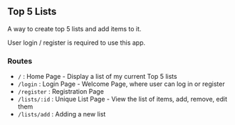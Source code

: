 ## Top 5 Lists

A way to create top 5 lists and add items to it.

User login / register is required to use this app.

### Routes

- `/` : Home Page - Display a list of my current Top 5 lists
- `/login` : Login Page - Welcome Page, where user can log in or register
- `/register` : Registration Page
- `/lists/:id` : Unique List Page - View the list of items, add, remove, edit them
- `/lists/add` : Adding a new list